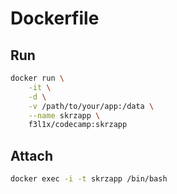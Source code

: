 # Dockerfile

## Run

```sh
docker run \
	-it \
	-d \
	-v /path/to/your/app:/data \
	--name skrzapp \
	f3l1x/codecamp:skrzapp
```

## Attach

```sh
docker exec -i -t skrzapp /bin/bash
```
